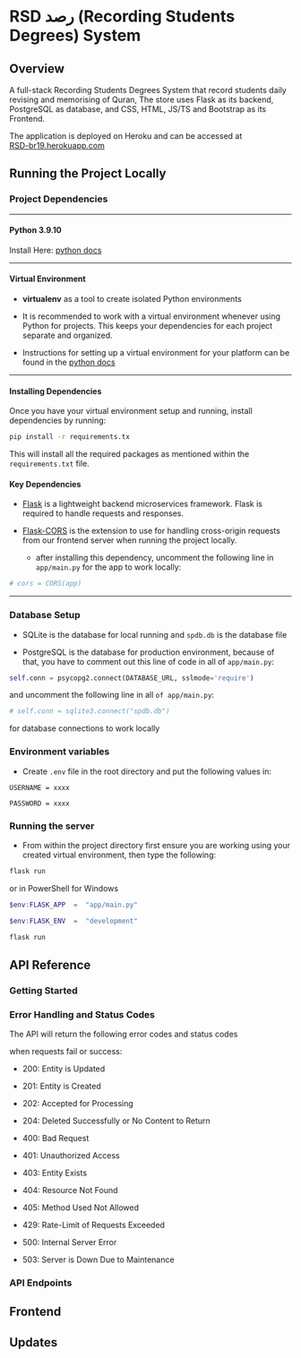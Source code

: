 # RSD رصد (Recording Students Degrees) System

  

## Overview

  

A full-stack Recording Students Degrees System that record students daily revising and memorising of Quran, The store uses Flask as its backend, PostgreSQL as database, and CSS, HTML, JS/TS and Bootstrap as its Frontend.
  

The application is deployed on Heroku and can be accessed at <br> [RSD-br19.herokuapp.com](https://RSD-br19.herokuapp.com)

  

## Running the Project Locally

  

### Project Dependencies

<hr>

  

  

#### Python 3.9.10

  

  

  

Install Here: [python docs](https://docs.python.org/3/using/unix.html#getting-and-installing-the-latest-version-of-python)

<hr>

  

  

#### Virtual Environment

  

  

*  **virtualenv** as a tool to create isolated Python environments

  

  

* It is recommended to work with a virtual environment whenever using Python for projects. This keeps your dependencies for each project separate and organized.

  

  

* Instructions for setting up a virtual environment for your platform can be found in the [python docs](https://packaging.python.org/guides/installing-using-pip-and-virtual-environments/)

<hr>

  

  

#### Installing Dependencies

  

Once you have your virtual environment setup and running, install dependencies by running:

  


```bash
pip install -r requirements.tx
```

  

This will install all the required packages as mentioned within the `requirements.txt` file.

  

#### Key Dependencies

 
-  [Flask](http://flask.pocoo.org/) is a lightweight backend microservices framework. Flask is required to handle requests and responses.

  


-  [Flask-CORS](https://flask-cors.readthedocs.io/en/latest/#) is the extension to use for handling cross-origin requests from our frontend server when running the project locally.

   - after installing this dependency, uncomment the following line in `app/main.py` for the app to work locally:

``` python
# cors = CORS(app)
```

<hr>

  

### Database Setup

* SQLite is the database for local running and `spdb.db` is the database file

* PostgreSQL is the database for production environment, because of that, you have to comment out this line of code in all of `app/main.py`:

``` python
self.conn = psycopg2.connect(DATABASE_URL, sslmode='require')
```

and uncomment the following line in all `of app/main.py`:

``` python
# self.conn = sqlite3.connect("spdb.db")
```

for database connections to work locally
  

### Environment variables
  

* Create `.env` file in the root directory and put the following values in:

```
USERNAME = xxxx

PASSWORD = xxxx
```

  

### Running the server



* From within the project directory first ensure you are working using your created virtual environment, then type the following:

```bash
flask run
```

or in PowerShell for Windows

```powershell
$env:FLASK_APP  =  "app/main.py"

$env:FLASK_ENV  =  "development"

flask run
```

  
  

## API Reference

  

  

### Getting Started

  

  
  

  

  

### <div id="Error">Error Handling and Status Codes</div>

  

  

The API will return the following error codes and status codes

when requests fail or success:

  

- 200: Entity is Updated

  

- 201: Entity is Created

  

- 202: Accepted for Processing

  

- 204: Deleted Successfully or No Content to Return

  

- 400: Bad Request

  
  

- 401: Unauthorized Access

  
  

- 403: Entity Exists

  

- 404: Resource Not Found

  

  

- 405: Method Used Not Allowed

  
  

- 429: Rate-Limit of Requests Exceeded

  
  

- 500: Internal Server Error

  
  

- 503: Server is Down Due to Maintenance

  

  


  

### API Endpoints

  
  


## Frontend



## Updates

